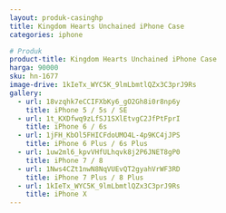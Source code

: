 ```yaml
---
layout: produk-casinghp
title: Kingdom Hearts Unchained iPhone Case
categories: iphone

# Produk
product-title: Kingdom Hearts Unchained iPhone Case
harga: 90000
sku: hn-1677
image-drive: 1kIeTx_WYC5K_9lmLbmtlQZx3C3prJ9Rs
gallery:
  - url: 18vzqhk7eCCIFXbKy6_gO2Gh8i0r8np6y
    title: iPhone 5 / 5s / SE
  - url: 1t_KXDfwq9zLfSJ1SXlEtvgC2JfPtFprI
    title: iPhone 6 / 6s
  - url: 1jFH_KbOl5FHICFdoUMO4L-4p9KC4jJPS
    title: iPhone 6 Plus / 6s Plus
  - url: 1uw2ml6_kpvVHfULhqvk8j2P6JNET8gP0
    title: iPhone 7 / 8
  - url: 1Nws4CZt1nwN8NqVUEvQT2gyahVrWF3RD
    title: iPhone 7 Plus / 8 Plus
  - url: 1kIeTx_WYC5K_9lmLbmtlQZx3C3prJ9Rs
    title: iPhone X
---
```

